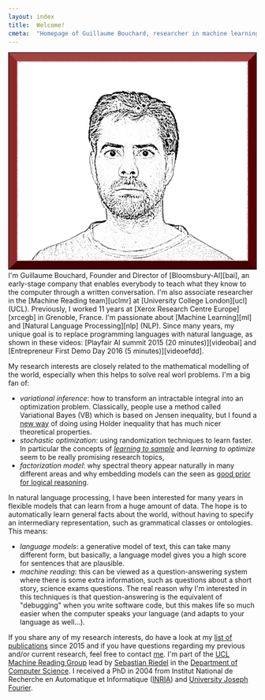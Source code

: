 ```yaml
---
layout: index
title:  Welcome!
cmeta:  "Homepage of Guillaume Bouchard, researcher in machine learning, natural language processing, artificial intelligence"
---
```


<a href="img/GuillaumeBouchardChamechaude.jpg" style="cursor: default">
    <img id="portrait" src="img/GuillaumeBouchard.jpg"
        alt="Guillaume at the top of Chamechaude in Chartreuse montains, France"/>
</a>
I'm Guillaume Bouchard, Founder and Director of [Bloomsbury-AI][bai], an early-stage company that enables everybody to teach what they know to the computer through a written conversation. I'm also associate researcher in the [Machine Reading team][uclmr] at  [University College London][ucl] (UCL). Previously, I worked 11 years at [Xerox Research Centre Europe][xrcegb] in Grenoble, France. I'm passionate about [Machine Learning][ml]
and [Natural Language Processing][nlp] (NLP). Since many years, my unique goal is to replace programming languages with natural language, as shown in these videos: [Playfair AI summit 2015 (20 minutes)][videobai] and [Entrepreneur First Demo Day 2016 (5 minutes)][videoefdd]. 

My research interests are closely related to the mathematical modelling of the world, especially when this helps to 
solve real worl problems. I'm a big fan of:
* *variational inference*: how to transform an intractable integral into an optimization problem. Classically, people use a method called Variational Bayes (VB) which is based on Jensen inequality, but I found a [new way][vh] of doing using Holder inequality that has much nicer theoretical properties. 
* *stochastic optimization*:  using randomization techniques to learn faster. In particular the concepts of *[learning to sample][awsgd]* and *learning to optimize* seem to be really promising research topics, 
* *factorization model*: why spectral theory appear naturally in many different areas and why embedding models can the seen as [good prior for logical reasoning][signrank].

In natural language processing, I have been interested for many years in flexible models that can learn from a huge amount of 
data. The hope is to automatically learn general facts about the world, without having to specify an intermediary representation, such as grammatical classes or ontologies. This means:
* *language models*: a generative model of text, this can take many different form, but basically, a language model gives you a high score for sentences that are plausible.
* *machine reading*: this can be viewed as a question-answering system where there is some extra information, such as questions about a short story, science exams questions. The real reason why I'm interested in this techniques is that question-answering is the equivalent of "debugging" when you write software code, but this makes life so much easier when the computer speaks your language (and adapts to your language as well...).

If you share any of my research interests, do have a look at my [list of publications][pubs] since 2015 and if you have questions regarding my previous and/or current research, feel free to contact [me][contact]. I'm part of the [UCL Machine Reading Group][uclmr] lead by [Sebastian Riedel][seb]
in the [Department of Computer Science][uclcs]. I received a PhD in 2004 from Institut National de Recherche en Automatique et Informatique ([INRIA][inria]) and [University Joseph Fourier][ujf].

[contact]:   /contact.html
[ml]:        https://en.wikipedia.org/wiki/Machine_learning
[nlp]:       https://en.wikipedia.org/wiki/Natural_language_processing
[pubs]:      /publications.html
[ucl]:       http://www.ucl.ac.uk/
[uclcs]:     http://www.cs.ucl.ac.uk/
[uclmr]:     http://mr.cs.ucl.ac.uk/
[bai]:       http://bloomsbury.ai/
[videobai]:  https://www.youtube.com/watch?v=sKZD8huxjZ0 
[videoefdd]: https://www.youtube.com/watch?v=N0mRn1bQyzU
[xrcegb]:    http://www.xrce.xerox.com/About-XRCE/People/Guillaume-Bouchard
[inria]:     http://www.inria.fr/en/
[ujf]:       https://www.ujf-grenoble.fr/?language=en
[seb]:       http://www.riedelcastro.org/
[vh]:        http://arxiv.org/abs/1506.06100
[awsgd]:     http://arxiv.org/abs/1506.09016
[signrank]:  http://www.aaai.org/ocs/index.php/SSS/SSS15/paper/view/10257
